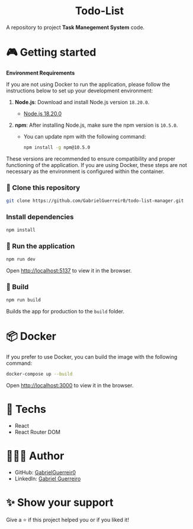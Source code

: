 <div align="center">
  <h1>Todo-List</h1>
</div>

A repository to project **Task Manegement System** code.

# 🎮 Getting started

**Environment Requirements**

If you are not using Docker to run the application, please follow the instructions below to set up your development environment:

1. **Node.js**: Download and install Node.js version `18.20.0`.

   - [Node.js 18.20.0](https://nodejs.org/en/download/releases/)

2. **npm**: After installing Node.js, make sure the npm version is `10.5.0`.
   - You can update npm with the following command:
     ```bash
     npm install -g npm@10.5.0
     ```

These versions are recommended to ensure compatibility and proper functioning of the application. If you are using Docker, these steps are not necessary as the environment is configured within the container.

<h3 style="font-size: 18px;">🧬 Clone this repository</h3>

```bash
git clone https://github.com/GabrielGuerreir0/todo-list-manager.git
```

<h3 style="font-size: 18px;"> Install dependencies</h3>

```bash
npm install
```

<h3 style="font-size: 18px;">🚀 Run the application</h3>

```bash
npm run dev
```

Open [http://localhost:5137](http://localhost:5137) to view it in the browser.

<h3 style="font-size: 18px;">🍷 Build</h3>

```bash
npm run build
```

Builds the app for production to the `build` folder.

# 📦 Docker

If you prefer to use Docker, you can build the image with the following command:

```bash
docker-compose up --build
```

Open [http://localhost:3000](http://localhost:3000) to view it in the browser.

# 🚀 Techs

- React
- React Router DOM

# 👨🏻‍💻 Author

- GitHub: [GabrielGuerreir0](https://github.com/GabrielGuerreir0)
- LinkedIn: [Gabriel Guerreiro](https://www.linkedin.com/in/gabriel-guerreiro-8b13a825a/)

# ✨ Show your support

Give a ⭐ if this project helped you or if you liked it!
